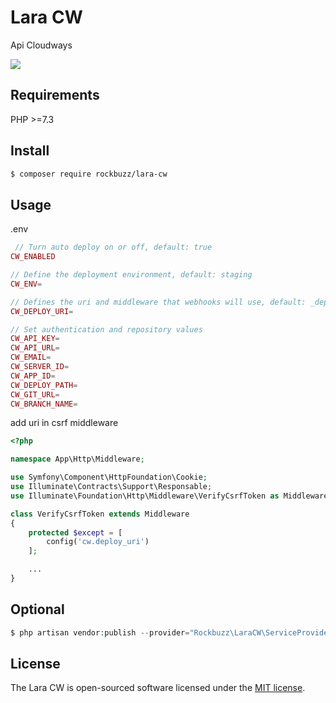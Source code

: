 # Lara CW

Api Cloudways

<p><img src="https://github.com/rockbuzz/lara-cw/workflows/Main/badge.svg"/></p>

## Requirements

PHP >=7.3

## Install

```bash
$ composer require rockbuzz/lara-cw
```

## Usage

.env

```php
 // Turn auto deploy on or off, default: true
CW_ENABLED

// Define the deployment environment, default: staging
CW_ENV=

// Defines the uri and middleware that webhooks will use, default: _deploy
CW_DEPLOY_URI=

// Set authentication and repository values
CW_API_KEY=
CW_API_URL=
CW_EMAIL=
CW_SERVER_ID=
CW_APP_ID=
CW_DEPLOY_PATH=
CW_GIT_URL=
CW_BRANCH_NAME=
```

add uri in csrf middleware

```php
<?php

namespace App\Http\Middleware;

use Symfony\Component\HttpFoundation\Cookie;
use Illuminate\Contracts\Support\Responsable;
use Illuminate\Foundation\Http\Middleware\VerifyCsrfToken as Middleware;

class VerifyCsrfToken extends Middleware
{
    protected $except = [
        config('cw.deploy_uri')
    ];

    ...
}
```

## Optional

```php
$ php artisan vendor:publish --provider="Rockbuzz\LaraCW\ServiceProvider" --tag="config"
```
## License

The Lara CW is open-sourced software licensed under the [MIT license](https://opensource.org/licenses/MIT).